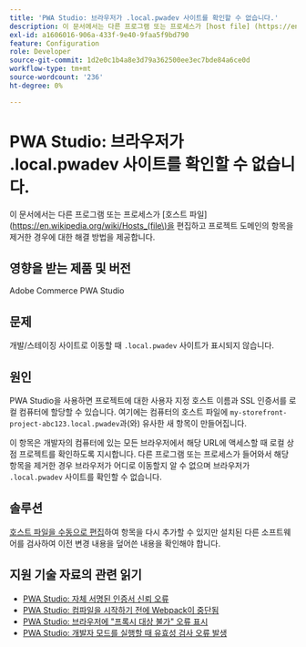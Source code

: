 ```yaml
---
title: 'PWA Studio: 브라우저가 .local.pwadev 사이트를 확인할 수 없습니다.'
description: 이 문서에서는 다른 프로그램 또는 프로세스가 [host file] (https://en.wikipedia.org/wiki/Hosts_(file)을 편집하고 프로젝트 도메인의 항목을 제거한 경우에 대한 해결 방법을 제공합니다.
exl-id: a1606016-906a-433f-9e40-9faa5f9bd790
feature: Configuration
role: Developer
source-git-commit: 1d2e0c1b4a8e3d79a362500ee3ec7bde84a6ce0d
workflow-type: tm+mt
source-wordcount: '236'
ht-degree: 0%

---
```


# PWA Studio: 브라우저가 .local.pwadev 사이트를 확인할 수 없습니다.

이 문서에서는 다른 프로그램 또는 프로세스가 [호스트 파일] (https://en.wikipedia.org/wiki/Hosts_(file\)을 편집하고 프로젝트 도메인의 항목을 제거한 경우에 대한 해결 방법을 제공합니다.

## 영향을 받는 제품 및 버전

Adobe Commerce PWA Studio

## 문제

개발/스테이징 사이트로 이동할 때 `.local.pwadev` 사이트가 표시되지 않습니다.

## 원인

PWA Studio을 사용하면 프로젝트에 대한 사용자 지정 호스트 이름과 SSL 인증서를 로컬 컴퓨터에 할당할 수 있습니다. 여기에는 컴퓨터의 호스트 파일에 `my-storefront-project-abc123.local.pwadev`과(와) 유사한 새 항목이 만들어집니다.

이 항목은 개발자의 컴퓨터에 있는 모든 브라우저에서 해당 URL에 액세스할 때 로컬 상점 프로젝트를 확인하도록 지시합니다. 다른 프로그램 또는 프로세스가 들어와서 해당 항목을 제거한 경우 브라우저가 어디로 이동할지 알 수 없으며 브라우저가 `.local.pwadev` 사이트를 확인할 수 없습니다.

## 솔루션

[호스트 파일을 수동으로 편집](https://support.rackspace.com/how-to/modify-your-hosts-file/)하여 항목을 다시 추가할 수 있지만 설치된 다른 소프트웨어를 검사하여 이전 변경 내용을 덮어쓴 내용을 확인해야 합니다.

## 지원 기술 자료의 관련 읽기

* [PWA Studio: 자체 서명된 인증서 신뢰 오류](https://support.magento.com/hc/en-us/articles/360038973172)
* [PWA Studio: 컴파일을 시작하기 전에 Webpack이 중단됨](/help/troubleshooting/miscellaneous/pwa-studio-webpack-hangs-before-beginning-compilation.md)
* [PWA Studio: 브라우저에 &quot;프록시 대상 불가&quot; 오류 표시](/help/troubleshooting/miscellaneous/pwa-studio-browser-displays-cannot-proxy-to-error.md)
* [PWA Studio: 개발자 모드를 실행할 때 유효성 검사 오류 발생](/help/troubleshooting/miscellaneous/pwa-studio-validation-errors-when-running-developer-mode.md)
